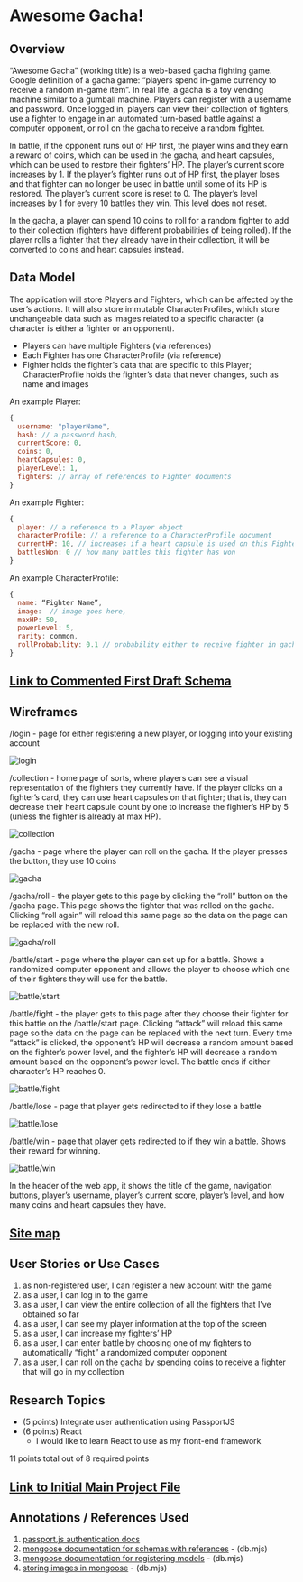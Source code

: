 # Awesome Gacha!

## Overview

“Awesome Gacha” (working title) is a web-based gacha fighting game. Google definition of a gacha game: “players spend in-game currency to receive a random in-game item”. In real life, a gacha is a toy vending machine similar to a gumball machine. Players can register with a username and password. Once logged in, players can view their collection of fighters, use a fighter to engage in an automated turn-based battle against a computer opponent, or roll on the gacha to receive a random fighter.

In battle, if the opponent runs out of HP first, the player wins and they earn a reward of coins, which can be used in the gacha, and heart capsules, which can be used to restore their fighters’ HP. The player’s current score increases by 1. If the player’s fighter runs out of HP first, the player loses and that fighter can no longer be used in battle until some of its HP is restored. The player’s current score is reset to 0. The player’s level increases by 1 for every 10 battles they win. This level does not reset.

In the gacha, a player can spend 10 coins to roll for a random fighter to add to their collection (fighters have different probabilities of being rolled). If the player rolls a fighter that they already have in their collection, it will be converted to coins and heart capsules instead.


## Data Model

The application will store Players and Fighters, which can be affected by the user’s actions. It will also store immutable CharacterProfiles, which store unchangeable data such as images related to a specific character (a character is either a fighter or an opponent).

* Players can have multiple Fighters (via references)
* Each Fighter has one CharacterProfile (via reference)
* Fighter holds the fighter’s data that are specific to this Player; CharacterProfile holds the fighter’s data that never changes, such as name and images

An example Player:

```javascript
{
  username: "playerName",
  hash: // a password hash,
  currentScore: 0,
  coins: 0,
  heartCapsules: 0,
  playerLevel: 1,
  fighters: // array of references to Fighter documents
}
```

An example Fighter:

```javascript
{
  player: // a reference to a Player object
  characterProfile: // a reference to a CharacterProfile document
  currentHP: 10, // increases if a heart capsule is used on this Fighter, decreases in battle
  battlesWon: 0 // how many battles this fighter has won
}
```

An example CharacterProfile:

```javascript
{
  name: “Fighter Name”,
  image:  // image goes here,
  maxHP: 50,
  powerLevel: 5,
  rarity: common,
  rollProbability: 0.1 // probability either to receive fighter in gacha, or opponent in battle
}
```


## [Link to Commented First Draft Schema](db.js)


## Wireframes

/login - page for either registering a new player, or logging into your existing account

![login](documentation/login.jpg)

/collection - home page of sorts, where players can see a visual representation of the fighters they currently have. If the player clicks on a fighter’s card, they can use heart capsules on that fighter; that is, they can decrease their heart capsule count by one to increase the fighter’s HP by 5 (unless the fighter is already at max HP).

![collection](documentation/collection.jpg)

/gacha - page where the player can roll on the gacha. If the player presses the button, they use 10 coins

![gacha](documentation/gacha.jpg)

/gacha/roll - the player gets to this page by clicking the “roll” button on the /gacha page. This page shows the fighter that was rolled on the gacha. Clicking “roll again” will reload this same page so the data on the page can be replaced with the new roll.

![gacha/roll](documentation/gacha-roll.jpg)

/battle/start - page where the player can set up for a battle. Shows a randomized computer opponent and allows the player to choose which one of their fighters they will use for the battle.

![battle/start](documentation/battle-start.jpg)

/battle/fight - the player gets to this page after they choose their fighter for this battle on the /battle/start page. Clicking “attack” will reload this same page so the data on the page can be replaced with the next turn. Every time “attack” is clicked, the opponent’s HP will decrease a random amount based on the fighter’s power level, and the fighter’s HP will decrease a random amount based on the opponent’s power level. The battle ends if either character’s HP reaches 0.

![battle/fight](documentation/battle-fight.jpg)

/battle/lose - page that player gets redirected to if they lose a battle

![battle/lose](documentation/battle-lose.jpg)

/battle/win - page that player gets redirected to if they win a battle. Shows their reward for winning.

![battle/win](documentation/battle-win.jpg)

In the header of the web app, it shows the title of the game, navigation buttons, player’s username, player’s current score, player’s level, and how many coins and heart capsules they have.

## [Site map](documentation/sitemap.png)

## User Stories or Use Cases

1. as non-registered user, I can register a new account with the game
2. as a user, I can log in to the game
3. as a user, I can view the entire collection of all the fighters that I’ve obtained so far
4. as a user, I can see my player information at the top of the screen
5. as a user, I can increase my fighters’ HP
6. as a user, I can enter battle by choosing one of my fighters to automatically “fight” a randomized computer opponent
7. as a user, I can roll on the gacha by spending coins to receive a fighter that will go in my collection

## Research Topics

* (5 points) Integrate user authentication using PassportJS
* (6 points) React
    * I would like to learn React to use as my front-end framework

11 points total out of 8 required points

## [Link to Initial Main Project File](app.js) 


## Annotations / References Used

1. [passport.js authentication docs](http://passportjs.org/docs)
2. [mongoose documentation for schemas with references](https://mongoosejs.com/docs/populate.html)  - (db.mjs)
3. [mongoose documentation for registering models](https://mongoosejs.com/docs/models.html)  - (db.mjs)
4. [storing images in mongoose](https://stackoverflow.com/questions/59833347/store-image-in-mongo-db-using-mongoose) - (db.mjs)
